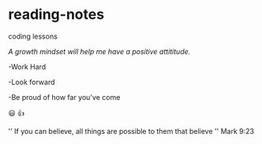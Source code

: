 # reading-notes
coding lessons

*A growth mindset will help me have a positive attititude.*

-Work Hard

-Look forward

-Be proud of how far you've come

😃 
👍

''
If you can believe, all things are possible to them that believe
''
Mark 9:23
